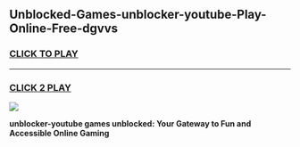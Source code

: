 
## Unblocked-Games-unblocker-youtube-Play-Online-Free-dgvvs
<h3>
<a href="https://premium76.site?title=unblocker-youtube&ref=26A">CLICK TO PLAY</a></h3>
<hr>

<h3>
<a href="https://premium76.site?title=unblocker-youtube&ref=26A">CLICK 2 PLAY</a>
  
</h3>

<a href="https://premium76.site?title=unblocker-youtube&ref=26A"><img src="https://clearcache.store/games.png"></a>


**unblocker-youtube games unblocked: Your Gateway to Fun and Accessible Online Gaming**
